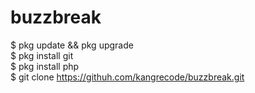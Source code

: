 # buzzbreak<br>
$ pkg update && pkg upgrade
<br>$ pkg install git
<br>$ pkg install php
<br>$ git clone https://githuh.com/kangrecode/buzzbreak.git

